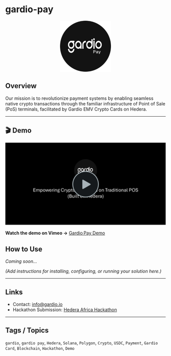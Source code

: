 # gardio-pay

<p align="center">
  <img src="./logo.png" alt="gardio-pay" width="160" />
</p>

## Overview
Our mission is to revolutionize payment systems by enabling seamless native crypto transactions through the familiar infrastructure of Point of Sale (PoS) terminals, facilitated by Gardio EMV Crypto Cards on Hedera.

---

## 🎬 Demo
[![Demo Video on Vimeo](./preview.png)](https://vimeo.com/1131850690)

**Watch the demo on Vimeo →** [Gardio Pay Demo](https://vimeo.com/1131850690)


## How to Use
*Coming soon…*  

*(Add instructions for installing, configuring, or running your solution here.)*

---

## Links
- Contact: info@gardio.io  
- Hackathon Submission: [Hedera Africa Hackathon](https://dorahacks.io/buidl/35550)

---
## Tags / Topics
`gardio`, `gardio pay`, `Hedera`, `Solana`, `Polygon`, `Crypto`, `USDC`, `Payment`, `Gardio Card`, `Blockchain`, `Hackathon`, `Demo`
